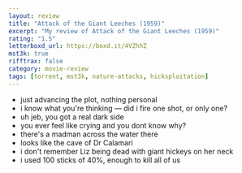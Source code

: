 ```yaml
---
layout: review
title: "Attack of the Giant Leeches (1959)"
excerpt: "My review of Attack of the Giant Leeches (1959)"
rating: "1.5"
letterboxd_url: https://boxd.it/4VZhhZ
mst3k: true
rifftrax: false
category: movie-review
tags: [torrent, mst3k, nature-attacks, hicksploitation]
---
```


- just advancing the plot, nothing personal
- i know what you're thinking — did i fire one shot, or only one?
- uh jeb, you got a real dark side
- you ever feel like crying and you dont know why?
- there's a madman across the water there
- looks like the cave of Dr Calamari
- i don't remember Liz being dead with giant hickeys on her neck
- i used 100 sticks of 40%, enough to kill all of us

